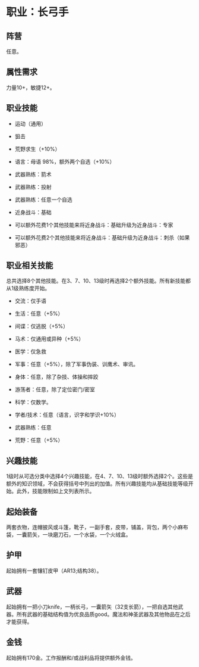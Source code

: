 # 职业：长弓手

## 阵营

任意。

## 属性需求

力量10+，敏捷12+。

## 职业技能

- 运动（通用）

- 狙击

- 荒野求生（+10%）

- 语言：母语 98%，额外两个自选（+10%）

- 武器熟练：箭术

- 武器熟练：投射

- 武器熟练：任意一个自选

- 近身战斗：基础

- 可以额外花费1个其他技能来将近身战斗：基础升级为近身战斗：专家

- 可以额外花费2个其他技能来将近身战斗：基础升级为近身战斗：刺杀（如果邪恶）

## 职业相关技能

总共选择8个其他技能。在3、7、10、13级时再选择2个额外技能。所有新技能都从1级熟练度开始。

- 交流：仅手语

- 生活：任意（+5%）

- 间谍：仅逃脱（+5%）

- 马术：仅通用或异种（+5%）

- 医学：仅急救

- 军事：任意（+5%），除了军事伪装、训鹰术、审讯。

- 身体：任意，除了杂技、体操和摔跤

- 游荡者：任意，除了定位密门/密室

- 科学：仅数学。

- 学者/技术：任意（语言，识字和学识+10%）

- 武器熟练：任意

- 荒野：任意（+5%）

## 兴趣技能

1级时从可选分类中选择4个兴趣技能，在4、7、10、13级时额外选择2个。这些是额外的知识领域，不会获得括号中列出的加值。所有兴趣技能均从基础技能等级开始。此外，技能限制如上文列表所示。

## 起始装备

两套衣物，连帽披风或斗篷，靴子，一副手套，皮带，铺盖，背包，两个小麻布袋，一囊箭矢，一块磨刀石，一个水袋，一个火绒盒。

## 护甲

起始拥有一套镶钉皮甲（AR13;结构38）。

## 武器

起始拥有一把小刀knife，一柄长弓，一囊箭矢（32支长箭），一把自选其他武器。所有武器的基础结构值为优良品质good。魔法和神圣武器及其他物品在之后才能获得。

## 金钱

起始拥有170金。工作报酬和/或战利品将提供额外金钱。
